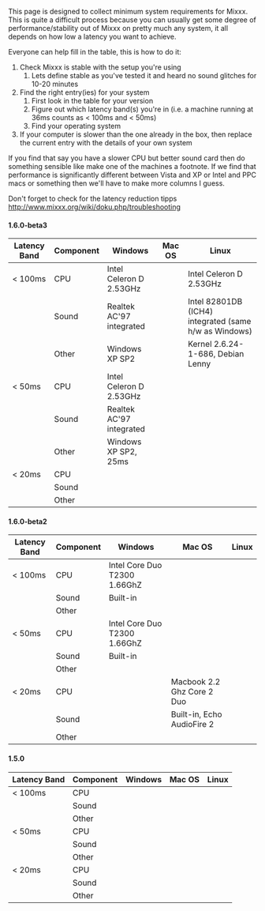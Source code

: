 This page is designed to collect minimum system requirements for Mixxx.
This is quite a difficult process because you can usually get some
degree of performance/stability out of Mixxx on pretty much any system,
it all depends on how low a latency you want to achieve.

Everyone can help fill in the table, this is how to do it:

1.  Check Mixxx is stable with the setup you're using
    1.  Lets define stable as you've tested it and heard no sound
        glitches for 10-20 minutes
2.  Find the right entry(ies) for your system
    1.  First look in the table for your version
    2.  Figure out which latency band(s) you're in (i.e. a machine
        running at 36ms counts as \< 100ms and \< 50ms)
    3.  Find your operating system
3.  If your computer is slower than the one already in the box, then
    replace the current entry with the details of your own system

If you find that say you have a slower CPU but better sound card then do
something sensible like make one of the machines a footnote. If we find
that performance is significantly different between Vista and XP or
Intel and PPC macs or something then we'll have to make more columns I
guess.

Don't forget to check for the latency reduction tipps
<http://www.mixxx.org/wiki/doku.php/troubleshooting>

#### 1.6.0-beta3

| Latency Band | Component | Windows                  | Mac OS | Linux                                                 |
| ------------ | --------- | ------------------------ | ------ | ----------------------------------------------------- |
| \< 100ms     | CPU       | Intel Celeron D 2.53GHz  |        | Intel Celeron D 2.53GHz                               |
|              | Sound     | Realtek AC'97 integrated |        | Intel 82801DB (ICH4) integrated (same h/w as Windows) |
|              | Other     | Windows XP SP2           |        | Kernel 2.6.24-1-686, Debian Lenny                     |
| \< 50ms      | CPU       | Intel Celeron D 2.53GHz  |        |                                                       |
|              | Sound     | Realtek AC'97 integrated |        |                                                       |
|              | Other     | Windows XP SP2, 25ms     |        |                                                       |
| \< 20ms      | CPU       |                          |        |                                                       |
|              | Sound     |                          |        |                                                       |
|              | Other     |                          |        |                                                       |

#### 1.6.0-beta2

| Latency Band | Component | Windows                      | Mac OS                     | Linux |
| ------------ | --------- | ---------------------------- | -------------------------- | ----- |
| \< 100ms     | CPU       | Intel Core Duo T2300 1.66GhZ |                            |       |
|              | Sound     | Built-in                     |                            |       |
|              | Other     |                              |                            |       |
| \< 50ms      | CPU       | Intel Core Duo T2300 1.66GhZ |                            |       |
|              | Sound     | Built-in                     |                            |       |
|              | Other     |                              |                            |       |
| \< 20ms      | CPU       |                              | Macbook 2.2 Ghz Core 2 Duo |       |
|              | Sound     |                              | Built-in, Echo AudioFire 2 |       |
|              | Other     |                              |                            |       |

#### 1.5.0

| Latency Band | Component | Windows | Mac OS | Linux |
| ------------ | --------- | ------- | ------ | ----- |
| \< 100ms     | CPU       |         |        |       |
|              | Sound     |         |        |       |
|              | Other     |         |        |       |
| \< 50ms      | CPU       |         |        |       |
|              | Sound     |         |        |       |
|              | Other     |         |        |       |
| \< 20ms      | CPU       |         |        |       |
|              | Sound     |         |        |       |
|              | Other     |         |        |       |
